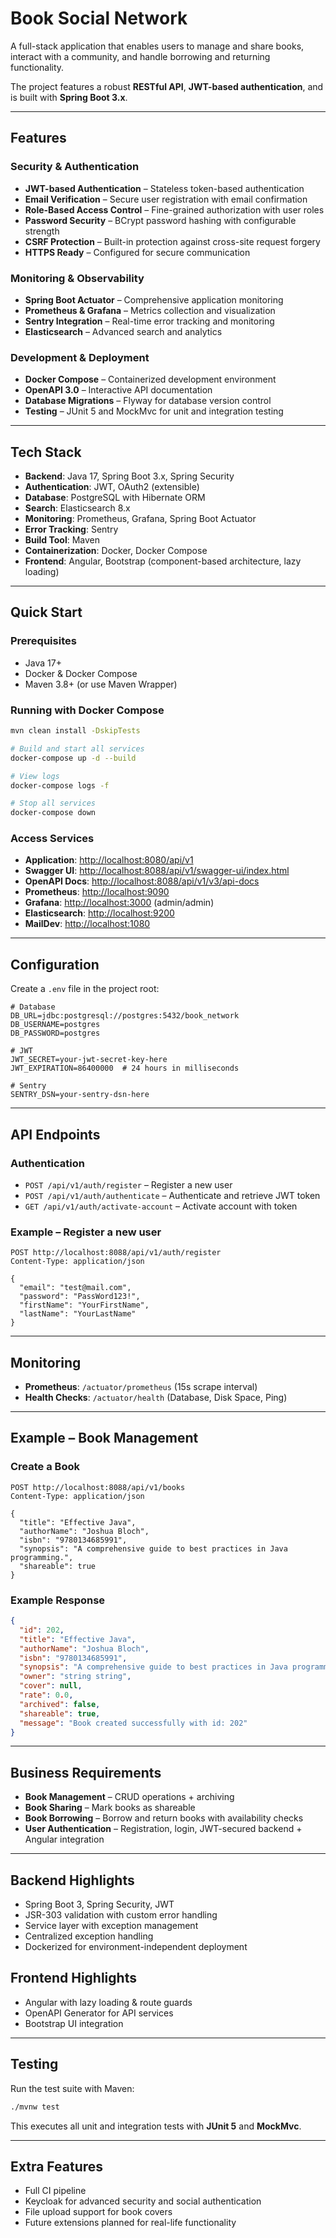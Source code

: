 # Book Social Network

A full-stack application that enables users to manage and share books, interact with a community, and handle borrowing and returning functionality.

The project features a robust **RESTful API**, **JWT-based authentication**, and is built with **Spring Boot 3.x**.

---

## Features

### Security & Authentication

- **JWT-based Authentication** – Stateless token-based authentication
- **Email Verification** – Secure user registration with email confirmation
- **Role-Based Access Control** – Fine-grained authorization with user roles
- **Password Security** – BCrypt password hashing with configurable strength
- **CSRF Protection** – Built-in protection against cross-site request forgery
- **HTTPS Ready** – Configured for secure communication

### Monitoring & Observability

- **Spring Boot Actuator** – Comprehensive application monitoring
- **Prometheus & Grafana** – Metrics collection and visualization
- **Sentry Integration** – Real-time error tracking and monitoring
- **Elasticsearch** – Advanced search and analytics

### Development & Deployment

- **Docker Compose** – Containerized development environment
- **OpenAPI 3.0** – Interactive API documentation
- **Database Migrations** – Flyway for database version control
- **Testing** – JUnit 5 and MockMvc for unit and integration testing

---

## Tech Stack

- **Backend**: Java 17, Spring Boot 3.x, Spring Security
- **Authentication**: JWT, OAuth2 (extensible)
- **Database**: PostgreSQL with Hibernate ORM
- **Search**: Elasticsearch 8.x
- **Monitoring**: Prometheus, Grafana, Spring Boot Actuator
- **Error Tracking**: Sentry
- **Build Tool**: Maven
- **Containerization**: Docker, Docker Compose
- **Frontend**: Angular, Bootstrap (component-based architecture, lazy loading)

---

## Quick Start

### Prerequisites

- Java 17+
- Docker & Docker Compose
- Maven 3.8+ (or use Maven Wrapper)

### Running with Docker Compose

```bash
mvn clean install -DskipTests

# Build and start all services
docker-compose up -d --build

# View logs
docker-compose logs -f

# Stop all services
docker-compose down
```

### Access Services

- **Application**: [http://localhost:8080/api/v1](http://localhost:8080/api/v1)
- **Swagger UI**: [http://localhost:8088/api/v1/swagger-ui/index.html](http://localhost:8088/api/v1/swagger-ui/index.html)
- **OpenAPI Docs**: [http://localhost:8088/api/v1/v3/api-docs](http://localhost:8088/api/v1/v3/api-docs)
- **Prometheus**: [http://localhost:9090](http://localhost:9090)
- **Grafana**: [http://localhost:3000](http://localhost:3000) (admin/admin)
- **Elasticsearch**: [http://localhost:9200](http://localhost:9200)
- **MailDev**: [http://localhost:1080](http://localhost:1080)

---

## Configuration

Create a `.env` file in the project root:

```env
# Database
DB_URL=jdbc:postgresql://postgres:5432/book_network
DB_USERNAME=postgres
DB_PASSWORD=postgres

# JWT
JWT_SECRET=your-jwt-secret-key-here
JWT_EXPIRATION=86400000  # 24 hours in milliseconds

# Sentry
SENTRY_DSN=your-sentry-dsn-here
```

---

## API Endpoints

### Authentication

- `POST /api/v1/auth/register` – Register a new user
- `POST /api/v1/auth/authenticate` – Authenticate and retrieve JWT token
- `GET /api/v1/auth/activate-account` – Activate account with token

### Example – Register a new user

```http
POST http://localhost:8088/api/v1/auth/register
Content-Type: application/json

{
  "email": "test@mail.com",
  "password": "PassWord123!",
  "firstName": "YourFirstName",
  "lastName": "YourLastName"
}
```

---

## Monitoring

- **Prometheus**: `/actuator/prometheus` (15s scrape interval)
- **Health Checks**: `/actuator/health` (Database, Disk Space, Ping)

---

## Example – Book Management

### Create a Book

```http
POST http://localhost:8088/api/v1/books
Content-Type: application/json

{
  "title": "Effective Java",
  "authorName": "Joshua Bloch",
  "isbn": "9780134685991",
  "synopsis": "A comprehensive guide to best practices in Java programming.",
  "shareable": true
}
```

### Example Response

```json
{
  "id": 202,
  "title": "Effective Java",
  "authorName": "Joshua Bloch",
  "isbn": "9780134685991",
  "synopsis": "A comprehensive guide to best practices in Java programming.",
  "owner": "string string",
  "cover": null,
  "rate": 0.0,
  "archived": false,
  "shareable": true,
  "message": "Book created successfully with id: 202"
}
```

---

## Business Requirements

- **Book Management** – CRUD operations + archiving
- **Book Sharing** – Mark books as shareable
- **Book Borrowing** – Borrow and return books with availability checks
- **User Authentication** – Registration, login, JWT-secured backend + Angular integration

---

## Backend Highlights

- Spring Boot 3, Spring Security, JWT
- JSR-303 validation with custom error handling
- Service layer with exception management
- Centralized exception handling
- Dockerized for environment-independent deployment

## Frontend Highlights

- Angular with lazy loading & route guards
- OpenAPI Generator for API services
- Bootstrap UI integration

---

## Testing

Run the test suite with Maven:

```bash
./mvnw test
```

This executes all unit and integration tests with **JUnit 5** and **MockMvc**.

---

## Extra Features

- Full CI pipeline
- Keycloak for advanced security and social authentication
- File upload support for book covers
- Future extensions planned for real-life functionality
